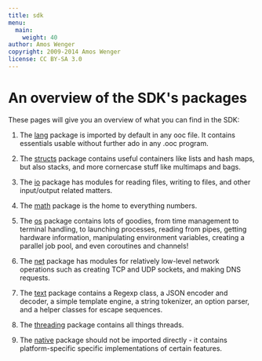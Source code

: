 ```yaml
---
title: sdk
menu:
  main:
    weight: 40
author: Amos Wenger
copyright: 2009-2014 Amos Wenger
license: CC BY-SA 3.0
---
```


# An overview of the SDK's packages

These pages will give you an overview of what you can find in the SDK:

 1. The [lang](lang) package is imported by default in any ooc file.
    It contains essentials usable without further ado in any .ooc program.

 2. The [structs](structs) package contains useful containers like
    lists and hash maps, but also stacks, and more cornercase stuff like
    multimaps and bags.

 3. The [io](io) package has modules for reading files, writing
    to files, and other input/output related matters.

 4. The [math](math) package is the home to everything numbers.

 5. The [os](os) package contains lots of goodies, from time
    management to terminal handling, to launching processes, reading from
    pipes, getting hardware information, manipulating environment variables,
    creating a parallel job pool, and even coroutines and channels!

 6. The [net](net) package has modules for relatively low-level
    network operations such as creating TCP and UDP sockets, and making DNS
    requests.

 7. The [text](text) package contains a Regexp class, a JSON encoder
    and decoder, a simple template engine, a string tokenizer, an option
    parser, and a helper classes for escape sequences.

 8. The [threading](threading) package contains all things threads.

 9. The [native](native) package should not be imported directly -
    it contains platform-specific specific implementations of certain features.
